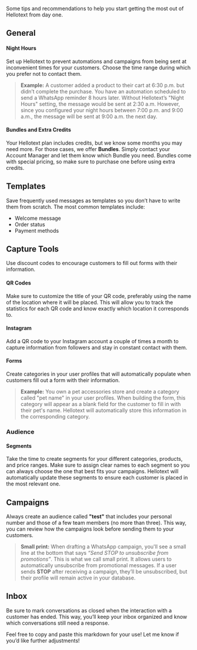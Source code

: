 Some tips and recommendations to help you start getting the most out of Hellotext from day one.

## General

#### Night Hours

Set up Hellotext to prevent automations and campaigns from being sent at inconvenient times for your customers. Choose the time range during which you prefer not to contact them.

> **Example:** A customer added a product to their cart at 6:30 p.m. but didn’t complete the purchase. You have an automation scheduled to send a WhatsApp reminder 8 hours later. Without Hellotext’s "Night Hours" setting, the message would be sent at 2:30 a.m. However, since you configured your night hours between 7:00 p.m. and 9:00 a.m., the message will be sent at 9:00 a.m. the next day.

#### Bundles and Extra Credits

Your Hellotext plan includes credits, but we know some months you may need more. For those cases, we offer **Bundles**. Simply contact your Account Manager and let them know which Bundle you need. Bundles come with special pricing, so make sure to purchase one before using extra credits.

## Templates

Save frequently used messages as templates so you don’t have to write them from scratch. The most common templates include:

- Welcome message
- Order status
- Payment methods

## Capture Tools

Use discount codes to encourage customers to fill out forms with their information.

#### QR Codes

Make sure to customize the title of your QR code, preferably using the name of the location where it will be placed. This will allow you to track the statistics for each QR code and know exactly which location it corresponds to.

#### Instagram

Add a QR code to your Instagram account a couple of times a month to capture information from followers and stay in constant contact with them.

#### Forms

Create categories in your user profiles that will automatically populate when customers fill out a form with their information.

> **Example:** You own a pet accessories store and create a category called "pet name" in your user profiles. When building the form, this category will appear as a blank field for the customer to fill in with their pet's name. Hellotext will automatically store this information in the corresponding category.

### Audience

#### Segments

Take the time to create segments for your different categories, products, and price ranges. Make sure to assign clear names to each segment so you can always choose the one that best fits your campaigns. Hellotext will automatically update these segments to ensure each customer is placed in the most relevant one.

## Campaigns

Always create an audience called **"test"** that includes your personal number and those of a few team members (no more than three). This way, you can review how the campaigns look before sending them to your customers.

> **Small print:** When drafting a WhatsApp campaign, you'll see a small line at the bottom that says *“Send STOP to unsubscribe from promotions”*. This is what we call small print. It allows users to automatically unsubscribe from promotional messages. If a user sends **STOP** after receiving a campaign, they’ll be unsubscribed, but their profile will remain active in your database.

## Inbox

Be sure to mark conversations as closed when the interaction with a customer has ended. This way, you’ll keep your inbox organized and know which conversations still need a response.

Feel free to copy and paste this markdown for your use! Let me know if you’d like further adjustments!
